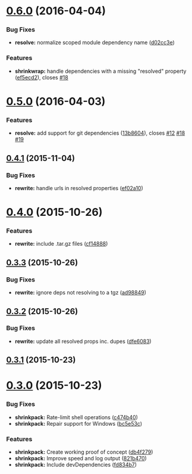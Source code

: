 <a name="0.6.0"></a>
# [0.6.0](https://github.com/JamieMason/shrinkpack/compare/0.5.0...v0.6.0) (2016-04-04)


### Bug Fixes

* **resolve:** normalize scoped module dependency name ([d02cc3e](https://github.com/JamieMason/shrinkpack/commit/d02cc3e))

### Features

* **shrinkwrap:** handle dependencies with a missing "resolved" property ([ef5ecd2](https://github.com/JamieMason/shrinkpack/commit/ef5ecd2)), closes [#18](https://github.com/JamieMason/shrinkpack/issues/18)



<a name="0.5.0"></a>
# [0.5.0](https://github.com/JamieMason/shrinkpack/compare/0.4.1...0.5.0) (2016-04-03)


### Features

* **resolve:** add support for git dependencies ([13b8604](https://github.com/JamieMason/shrinkpack/commit/13b8604)), closes [#12](https://github.com/JamieMason/shrinkpack/issues/12) [#18](https://github.com/JamieMason/shrinkpack/issues/18) [#19](https://github.com/JamieMason/shrinkpack/issues/19)



<a name="0.4.1"></a>
## [0.4.1](https://github.com/JamieMason/shrinkpack/compare/0.4.0...0.4.1) (2015-11-04)


### Bug Fixes

* **rewrite:** handle urls in resolved properties ([ef02a10](https://github.com/JamieMason/shrinkpack/commit/ef02a10))



<a name="0.4.0"></a>
# [0.4.0](https://github.com/JamieMason/shrinkpack/compare/0.3.3...0.4.0) (2015-10-26)


### Features

* **rewrite:** include .tar.gz files ([cf14888](https://github.com/JamieMason/shrinkpack/commit/cf14888))



<a name="0.3.3"></a>
## [0.3.3](https://github.com/JamieMason/shrinkpack/compare/0.3.2...0.3.3) (2015-10-26)


### Bug Fixes

* **rewrite:** ignore deps not resolving to a tgz ([ad98849](https://github.com/JamieMason/shrinkpack/commit/ad98849))



<a name="0.3.2"></a>
## [0.3.2](https://github.com/JamieMason/shrinkpack/compare/0.3.1...0.3.2) (2015-10-26)


### Bug Fixes

* **rewrite:** update all resolved props inc. dupes ([dfe6083](https://github.com/JamieMason/shrinkpack/commit/dfe6083))



<a name="0.3.1"></a>
## [0.3.1](https://github.com/JamieMason/shrinkpack/compare/0.3.0...0.3.1) (2015-10-23)




<a name="0.3.0"></a>
# [0.3.0](https://github.com/JamieMason/shrinkpack/compare/db4f279...0.3.0) (2015-10-23)


### Bug Fixes

* **shrinkpack:** Rate-limit shell operations ([c474b40](https://github.com/JamieMason/shrinkpack/commit/c474b40))
* **shrinkpack:** Repair support for Windows ([bc5e53c](https://github.com/JamieMason/shrinkpack/commit/bc5e53c))

### Features

* **shrinkpack:** Create working proof of concept ([db4f279](https://github.com/JamieMason/shrinkpack/commit/db4f279))
* **shrinkpack:** Improve speed and log output ([821b470](https://github.com/JamieMason/shrinkpack/commit/821b470))
* **shrinkpack:** Include devDependencies ([fd834b7](https://github.com/JamieMason/shrinkpack/commit/fd834b7))



